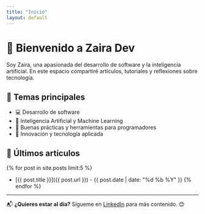 ```yaml
---
title: "Inicio"
layout: default
---
```


# 👋 Bienvenido a Zaira Dev

Soy Zaira, una apasionada del desarrollo de software y la inteligencia artificial. En este espacio compartiré artículos, tutoriales y reflexiones sobre tecnología.

## 📌 Temas principales
- 💻 Desarrollo de software
- 🤖 Inteligencia Artificial y Machine Learning
- 🔧 Buenas prácticas y herramientas para programadores
- 🚀 Innovación y tecnología aplicada

## 📢 Últimos artículos
{% for post in site.posts limit:5 %}
- [{{ post.title }}]({{ post.url }}) - {{ post.date | date: "%d %b %Y" }}
{% endfor %}

---

📬 **¿Quieres estar al día?** Sígueme en [LinkedIn](https://www.linkedin.com/in/zrubio) para más contenido. 😊
